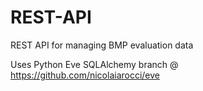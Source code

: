 REST-API
========

REST API for managing BMP evaluation data

Uses Python Eve SQLAlchemy branch @ https://github.com/nicolaiarocci/eve